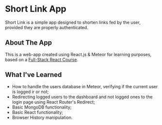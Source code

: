 # Short Link App
Short Link is a simple app designed to shorten links fed by the user, provided they are properly authenticated.

## About The App

This is a web-app created using React.js & Meteor for learning purposes, based on a [Full-Stack React Course](https://www.udemy.com/share/1001kiCUAZeV1XQw==/).

## What I've Learned

* How to handle the users database in Meteor, verifying if the current user is logged ir or not;
* Redirecting logged users to the dashboard and not logged ones to the login page using React Router's Redirect;
* Basic MongoDB functionality;
* Basic React functionality;
* Browser History manipulation.

